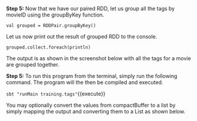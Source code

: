 **Step 5:** Now that we have our paired RDD, let us group all the tags by movieID using the groupByKey function.

```
val grouped = RDDPair.groupByKey()
```
 

Let us now print out the result of grouped RDD to the console.

```
grouped.collect.foreach(println)
```

The output is as shown in the screenshot below with all the tags for a movie are grouped together.


**Step 5:** To run this program from the terminal, simply run the following command. The program will the then be compiled and executed.

`sbt "runMain training.tags"`{{execute}} 
 

You may optionally convert the values from compactBuffer to a list by simply mapping the output and converting them to a List as shown below.